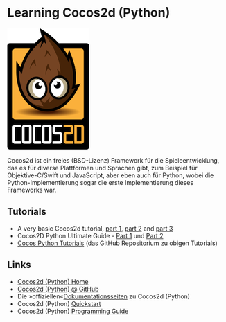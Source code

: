 # Learning Cocos2d (Python)

![Cocos2d Logo](images/cocos2d.png)

Cocos2d ist ein freies (BSD-Lizenz) Framework für die Spieleentwicklung, das es für diverse Plattformen und Sprachen gibt, zum Beispiel für Objektive-C/Swift und JavaScript, aber eben auch für Python, wobei die Python-Implementierung sogar die erste Implementierung dieses Frameworks war.


## Tutorials

- A very basic Cocos2d tutorial, [part 1](http://www.natan.termitnjak.net/tutorials/cocos2d_basic_1.html), [part 2](http://www.natan.termitnjak.net/tutorials/cocos2d_basic_2.html) and [part 3](http://www.natan.termitnjak.net/tutorials/cocos2d_basic_3.html)
- Cocos2D Python Ultimate Guide - [Part 1](http://blog.liamrahav.me/2015/06/05/cocos2d-python-1/) und [Part 2](http://blog.liamrahav.me/2015/06/11/cocos2d-python-2/)
- [Cocos Python Tutorials](https://github.com/LiamRahav/cocos2d-python-tutorials) (das GitHub Repositorium zu obigen Tutorials)

## Links

- [Cocos2d (Python) Home](http://python.cocos2d.org/)
- [Cocos2d (Python) @ GitHub](https://github.com/los-cocos/cocos)
- Die »offiziellen«[Dokumentationsseiten](http://python.cocos2d.org/doc.html) zu Cocos2d (Python)
- Cocos2d (Python) [Quickstart](http://python.cocos2d.org/doc/programming_guide/quickstart.html)
- Cocos2d (Python) [Programming Guide](http://python.cocos2d.org/doc/programming_guide/)

